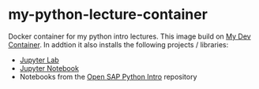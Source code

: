 # my-python-lecture-container
Docker container for my python intro lectures. This image build on [My Dev Container](https://github.com/ceedee666/my-dev-container).
In addtion it also installs the following projects / libraries:
- [Jupyter Lab](https://jupyter.org/install)
- [Jupyter Notebook](https://jupyter.org/install)
- Notebooks from the [Open SAP Python Intro](https://github.com/ceedee666/opensap_python_intro) repository
